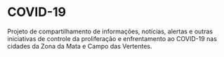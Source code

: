 # COVID-19
Projeto de compartilhamento de informações, notícias, alertas e outras iniciativas de controle da proliferação e enfrentamento ao COVID-19 nas cidades da Zona da Mata e Campo das Vertentes.
